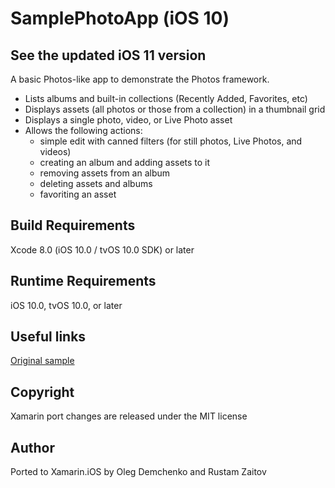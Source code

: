 SamplePhotoApp (iOS 10)
==========

## See the updated iOS 11 version

A basic Photos-like app to demonstrate the Photos framework. 

* Lists albums and built-in collections (Recently Added, Favorites, etc)
* Displays assets (all photos or those from a collection) in a thumbnail grid
* Displays a single photo, video, or Live Photo asset
* Allows the following actions:
  * simple edit with canned filters (for still photos, Live Photos, and videos)
  * creating an album and adding assets to it
  * removing assets from an album
  * deleting assets and albums
  * favoriting an asset

Build Requirements
------------------

Xcode 8.0 (iOS 10.0 / tvOS 10.0 SDK) or later

Runtime Requirements
------------------

iOS 10.0, tvOS 10.0, or later

Useful links
------------

[Original sample](https://developer.apple.com/library/ios/samplecode/UsingPhotosFramework/Introduction/Intro.html)

Copyright
---------

Xamarin port changes are released under the MIT license

Author
------ 

Ported to Xamarin.iOS by Oleg Demchenko and Rustam Zaitov
